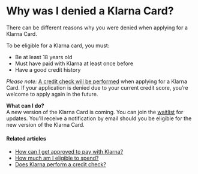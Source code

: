 # Why was I denied a Klarna Card?

There can be different reasons why you were denied when applying for a Klarna Card.

To be eligible for a Klarna card, you must:

* Be at least 18 years old
* Must have paid with Klarna at least once before
* Have a good credit history

*Please note:* [A credit check will be performed](https://www.klarna.com/us/customer-service/klarna-perform-credit-check/) when applying for a Klarna Card. If your application is denied due to your current credit score, you’re welcome to apply again in the future.

**What can I do?**  
A new version of the Klarna Card is coming. You can join the [waitlist](https://www.klarna.com/us/klarna-card-waitlist/) for updates. You'll receive a notification by email should you be eligible for the new version of the Klarna Card. 

#### Related articles

* [How can I get approved to pay with Klarna?](https://www.klarna.com/us/customer-service/how-can-i-get-approved-to-pay-with-klarna/)
* [How much am I eligible to spend?](https://www.klarna.com/us/customer-service/how-much-am-i-eligible-to-spend/)
* [Does Klarna perform a credit check?](https://www.klarna.com/us/customer-service/klarna-perform-credit-check/)
